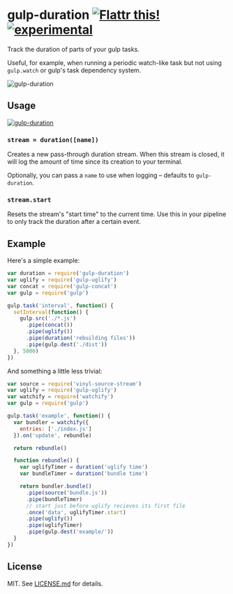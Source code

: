 # gulp-duration [![Flattr this!](https://api.flattr.com/button/flattr-badge-large.png)](https://flattr.com/submit/auto?user_id=hughskennedy&url=http://github.com/hughsk/gulp-duration&title=gulp-duration&description=hughsk/gulp-duration%20on%20GitHub&language=en_GB&tags=flattr,github,javascript&category=software)[![experimental](http://hughsk.github.io/stability-badges/dist/experimental.svg)](http://github.com/hughsk/stability-badges) #

Track the duration of parts of your gulp tasks.

Useful, for example, when running a periodic watch-like task but not using
`gulp.watch` or gulp's task dependency system.

![gulp-duration](http://i.imgur.com/8WTnOhs.png)

## Usage ##

[![gulp-duration](https://nodei.co/npm/gulp-duration.png?mini=true)](https://nodei.co/npm/gulp-duration)

### `stream = duration([name])` ###

Creates a new pass-through duration stream. When this stream is closed, it will
log the amount of time since its creation to your terminal.

Optionally, you can pass a `name` to use when logging – defaults to
`gulp-duration`.

### `stream.start` ###

Resets the stream's "start time" to the current time. Use this in your pipeline
to only track the duration after a certain event.

## Example ##

Here's a simple example:

``` javascript
var duration = require('gulp-duration')
var uglify = require('gulp-uglify')
var concat = require('gulp-concat')
var gulp = require('gulp')

gulp.task('interval', function() {
  setInterval(function() {
    gulp.src('./*.js')
      .pipe(concat())
      .pipe(uglify())
      .pipe(duration('rebuilding files'))
      .pipe(gulp.dest('./dist'))
  }, 5000)
})
```

And something a little less trivial:

``` javascript
var source = require('vinyl-source-stream')
var uglify = require('gulp-uglify')
var watchify = require('watchify')
var gulp = require('gulp')

gulp.task('example', function() {
  var bundler = watchify({
    entries: ['./index.js']
  }).on('update', rebundle)

  return rebundle()

  function rebundle() {
    var uglifyTimer = duration('uglify time')
    var bundleTimer = duration('bundle time')

    return bundler.bundle()
      .pipe(source('bundle.js'))
      .pipe(bundleTimer)
      // start just before uglify recieves its first file
      .once('data', uglifyTimer.start)
      .pipe(uglify())
      .pipe(uglifyTimer)
      .pipe(gulp.dest('example/'))
  }
})
```

## License ##

MIT. See [LICENSE.md](http://github.com/hughsk/gulp-duration/blob/master/LICENSE.md) for details.
